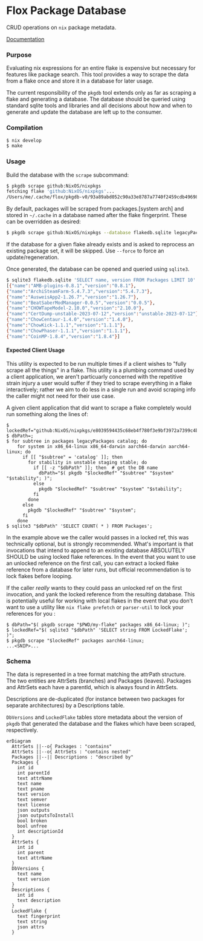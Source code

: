 # Flox Package Database

CRUD operations on `nix` package metadata.

[Documentation](https://flox.github.io/pkgdb/index.html)

### Purpose

Evaluating nix expressions for an entire flake is expensive but necessary for features like package search. This tool provides a way to scrape the data from a flake once and store it in a database for later usage.

The current responsibility of the `pkgdb` tool extends only as far as scraping a flake and generating a database. The database should be queried using standard sqlite tools and libraries and all decisions about how and when to generate and update the database are left up to the consumer.

### Compilation

```bash
$ nix develop
$ make
```

### Usage

Build the database with the `scrape` subcommand:

```bash
$ pkgdb scrape github:NixOS/nixpkgs
fetching flake 'github:NixOS/nixpkgs'...
/Users/me/.cache/flox/pkgdb-v0/93a89abd052c90a33e8787a7740f2459cdb496980848011ae708b0de1bbfac82.sqlite
```

By default, packages will be scraped from packages.[system arch] and stored in `~/.cache` in a database named after the flake fingerprint. These can be overridden as desired:

```bash
$ pkgdb scrape github:NixOS/nixpkgs --database flakedb.sqlite legacyPackages aarch64-darwin
```

If the database for a given flake already exists and is asked to reprocess an existing package set, it will be skipped. Use `--force` to force an update/regeneration.

Once generated, the database can be opened and queried using `sqlite3`.

```bash
$ sqlite3 flakedb.sqlite 'SELECT name, version FROM Packages LIMIT 10'
[{"name":"AMB-plugins-0.8.1","version":"0.8.1"},
{"name":"ArchiSteamFarm-5.4.7.3","version":"5.4.7.3"},
{"name":"AusweisApp2-1.26.7","version":"1.26.7"},
{"name":"BeatSaberModManager-0.0.5","version":"0.0.5"},
{"name":"CHOWTapeModel-2.10.0","version":"2.10.0"},
{"name":"CertDump-unstable-2023-07-12","version":"unstable-2023-07-12"},
{"name":"ChowCentaur-1.4.0","version":"1.4.0"},
{"name":"ChowKick-1.1.1","version":"1.1.1"},
{"name":"ChowPhaser-1.1.1","version":"1.1.1"},
{"name":"CoinMP-1.8.4","version":"1.8.4"}]
```

#### Expected Client Usage
This utility is expected to be run multiple times if a client wishes to "fully scrape all the things" in a flake.
This utility is a plumbing command used by a client application, we aren't particuarly concerned with the repetitive
strain injury a user would suffer if they tried to scrape everything in a flake interactively; rather we aim to do
less in a single run and avoid scraping info the caller might not need for their use case.

A given client application that did want to scrape a flake completely would run something along the lines of:
```shell
$ lockedRef="github:NixOS/nixpkgs/e8039594435c68eb4f780f3e9bf3972a7399c4b1";
$ dbPath=;
$ for subtree in packages legacyPackages catalog; do
    for system in x86_64-linux x86_64-darwin aarch64-darwin aarch64-linux; do
      if [[ "$subtree" = 'catalog' ]]; then
        for stability in unstable staging stable; do
          if [[ -z "$dbPath" ]]; then  # get the DB name
            dbPath="$( pkgdb "$lockedRef" "$subtree" "$system" "$stability"; )";
          else
            pkgdb "$lockedRef" "$subtree" "$system" "$stability";
          fi
        done
      else
        pkgdb "$lockedRef" "$subtree" "$system";
      fi
    done
$ sqlite3 "$dbPath" 'SELECT COUNT( * ) FROM Packages';
```
In the example above we the caller would passes in a locked ref, this was technically optional, but is strongly recommended.
What's important is that invocations that intend to append to an existing database ABSOLUTELY SHOULD be using
locked flake references.
In the event that you want to use an unlocked reference on the first call, you can extract a locked flake reference from a
database for later runs, but official recommendation is to lock flakes before looping.

If the caller _really_ wants to they could pass an unlocked ref on the first invocation, and yank the locked reference from
the resulting database.
This is potentially useful for working with local flakes in the event that you don't want to use a utility like
`nix flake prefetch` or `parser-util` to lock your references for you :
```shell
$ dbPath="$( pkgdb scrape "$PWD/my-flake" packages x86_64-linux; )";
$ lockedRef="$( sqlite3 "$dbPath" 'SELECT string FROM LockedFlake'; )";
$ pkgdb scrape "$lockedRef" packages aarch64-linux;
...<SNIP>...
```

### Schema

The data is represented in a tree format matching the attrPath structure.
The two entities are AttrSets (branches) and Packages (leaves). Packages and AttrSets each have a parentId, which is always found in AttrSets.

Descriptions are de-duplicated (for instance between two packages for separate architectures) by a Descriptions table.

`DbVersions` and `LockedFlake` tables store metadata about the version of `pkgdb` that generated the database and the flakes which have been scraped, respectively.

```mermaid
erDiagram
  AttrSets ||--o{ Packages : "contains"
  AttrSets ||--o{ AttrSets : "contains nested"
  Packages ||--|| Descriptions : "described by"
  Packages {
    int id
    int parentId
    text attrName
    text name
    text pname
    text version
    text semver
    text license
    json outputs
    json outputsToInstall
    bool broken
    bool unfree
    int descriptionId
  }
  AttrSets {
    int id
    int parent
    text attrName
  }
  DbVersions {
    text name
    text version
  }
  Descriptions {
    int id
    text description
  }
  LockedFlake {
    text fingerprint
    text string
    json attrs
  }
```

